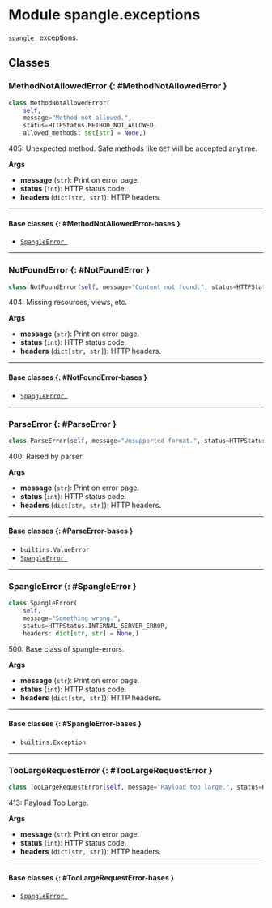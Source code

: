 # Module spangle.exceptions

[`spangle `](../) exceptions.


## Classes

### MethodNotAllowedError {: #MethodNotAllowedError }

```python
class MethodNotAllowedError(
    self,
    message="Method not allowed.",
    status=HTTPStatus.METHOD_NOT_ALLOWED,
    allowed_methods: set[str] = None,)
```

405: Unexpected method. Safe methods like `GET` will be accepted anytime.

**Args**

* **message** (`str`): Print on error page.
* **status** (`int`): HTTP status code.
* **headers** (`dict[str, str]`): HTTP headers.


------

#### Base classes {: #MethodNotAllowedError-bases }

* [`SpangleError `](./#SpangleError)


------

### NotFoundError {: #NotFoundError }

```python
class NotFoundError(self, message="Content not found.", status=HTTPStatus.NOT_FOUND)
```

404: Missing resources, views, etc.

**Args**

* **message** (`str`): Print on error page.
* **status** (`int`): HTTP status code.
* **headers** (`dict[str, str]`): HTTP headers.


------

#### Base classes {: #NotFoundError-bases }

* [`SpangleError `](./#SpangleError)


------

### ParseError {: #ParseError }

```python
class ParseError(self, message="Unsupported format.", status=HTTPStatus.BAD_REQUEST)
```

400: Raised by parser.

**Args**

* **message** (`str`): Print on error page.
* **status** (`int`): HTTP status code.
* **headers** (`dict[str, str]`): HTTP headers.


------

#### Base classes {: #ParseError-bases }

* `builtins.ValueError`
* [`SpangleError `](./#SpangleError)


------

### SpangleError {: #SpangleError }

```python
class SpangleError(
    self,
    message="Something wrong.",
    status=HTTPStatus.INTERNAL_SERVER_ERROR,
    headers: dict[str, str] = None,)
```

500: Base class of spangle-errors.

**Args**

* **message** (`str`): Print on error page.
* **status** (`int`): HTTP status code.
* **headers** (`dict[str, str]`): HTTP headers.


------

#### Base classes {: #SpangleError-bases }

* `builtins.Exception`


------

### TooLargeRequestError {: #TooLargeRequestError }

```python
class TooLargeRequestError(self, message="Payload too large.", status=HTTPStatus.REQUEST_ENTITY_TOO_LARGE)
```

413: Payload Too Large.

**Args**

* **message** (`str`): Print on error page.
* **status** (`int`): HTTP status code.
* **headers** (`dict[str, str]`): HTTP headers.


------

#### Base classes {: #TooLargeRequestError-bases }

* [`SpangleError `](./#SpangleError)
